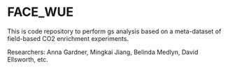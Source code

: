# FACE_WUE


This is code repository to perform gs analysis based on a meta-dataset of field-based CO2 enrichment experiments. 

Researchers: Anna Gardner, Mingkai Jiang, Belinda Medlyn, David Ellsworth, etc.
